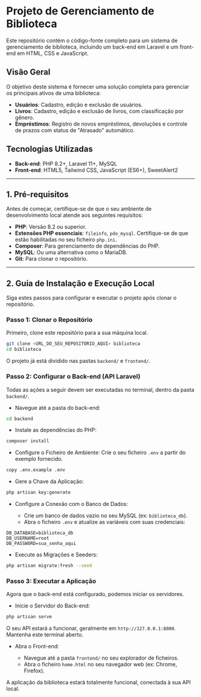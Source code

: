 # Projeto de Gerenciamento de Biblioteca

Este repositório contém o código-fonte completo para um sistema de gerenciamento de biblioteca, incluindo um back-end em Laravel e um front-end em HTML, CSS e JavaScript.

## Visão Geral

O objetivo deste sistema é fornecer uma solução completa para gerenciar os principais ativos de uma biblioteca:

- **Usuários**: Cadastro, edição e exclusão de usuários.
- **Livros**: Cadastro, edição e exclusão de livros, com classificação por gênero.
- **Empréstimos**: Registro de novos empréstimos, devoluções e controle de prazos com status de "Atrasado" automático.

## Tecnologias Utilizadas

- **Back-end**: PHP 8.2+, Laravel 11+, MySQL
- **Front-end**: HTML5, Tailwind CSS, JavaScript (ES6+), SweetAlert2

---

## 1. Pré-requisitos

Antes de começar, certifique-se de que o seu ambiente de desenvolvimento local atende aos seguintes requisitos:

- **PHP**: Versão 8.2 ou superior.
- **Extensões PHP essenciais**: `fileinfo`, `pdo_mysql`. Certifique-se de que estão habilitadas no seu ficheiro `php.ini`.
- **Composer**: Para gerenciamento de dependências do PHP.
- **MySQL**: Ou uma alternativa como o MariaDB.
- **Git**: Para clonar o repositório.

---

## 2. Guia de Instalação e Execução Local

Siga estes passos para configurar e executar o projeto após clonar o repositório.

### Passo 1: Clonar o Repositório

Primeiro, clone este repositório para a sua máquina local.

```bash
git clone <URL_DO_SEU_REPOSITORIO_AQUI> biblioteca
cd biblioteca
```

O projeto já está dividido nas pastas `backend/` e `frontend/`.

### Passo 2: Configurar o Back-end (API Laravel)

Todas as ações a seguir devem ser executadas no terminal, dentro da pasta `backend/`.

- Navegue até a pasta do back-end:

```bash
cd backend
```

- Instale as dependências do PHP:

```bash
composer install
```

- Configure o Ficheiro de Ambiente: Crie o seu ficheiro `.env` a partir do exemplo fornecido.

```bash
copy .env.example .env
```

- Gere a Chave da Aplicação:

```bash
php artisan key:generate
```

- Configure a Conexão com o Banco de Dados:

  - Crie um banco de dados vazio no seu MySQL (ex: `biblioteca_db`).
  - Abra o ficheiro `.env` e atualize as variáveis com suas credenciais:

```env
DB_DATABASE=biblioteca_db
DB_USERNAME=root
DB_PASSWORD=sua_senha_aqui
```

- Execute as Migrações e Seeders:

```bash
php artisan migrate:fresh --seed
```

### Passo 3: Executar a Aplicação

Agora que o back-end está configurado, podemos iniciar os servidores.

- Inicie o Servidor do Back-end:

```bash
php artisan serve
```

O seu API estará a funcionar, geralmente em `http://127.0.0.1:8000`. Mantenha este terminal aberto.

- Abra o Front-end:

  - Navegue até a pasta `frontend/` no seu explorador de ficheiros.
  - Abra o ficheiro `home.html` no seu navegador web (ex: Chrome, Firefox).

A aplicação da biblioteca estará totalmente funcional, conectada à sua API local.
